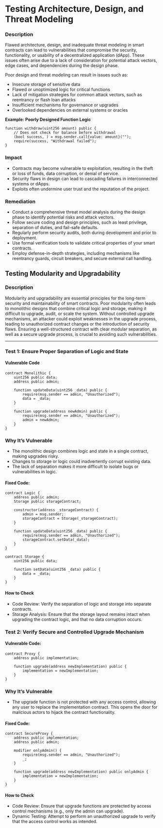 # Testing Architecture, Design, and Threat Modeling

### **Description**

Flawed architecture, design, and inadequate threat modeling in smart contracts can lead to vulnerabilities that compromise the security, functionality, or usability of a decentralized application (dApp). These issues often arise due to a lack of consideration for potential attack vectors, edge cases, and dependencies during the design phase.

Poor design and threat modeling can result in issues such as:

- Insecure storage of sensitive data
- Flawed or unoptimized logic for critical functions
- Lack of mitigation strategies for common attack vectors, such as reentrancy or flash loan attacks
- Insufficient mechanisms for governance or upgrades
- Overlooked dependencies on external systems or oracles

**Example: Poorly Designed Function Logic**

```solidity
function withdraw(uint256 amount) public {
    // Does not check for balance before withdrawal
    (bool success, ) = msg.sender.call{value: amount}("");
    require(success, "Withdrawal failed");
}
```

### Impact

- Contracts may become vulnerable to exploitation, resulting in the theft or loss of funds, data corruption, or denial of service.  
- Security flaws in design can lead to cascading failures in interconnected systems or dApps.  
- Exploits often undermine user trust and the reputation of the project.  

### Remediation

- Conduct a comprehensive threat model analysis during the design phase to identify potential risks and attack vectors.  
- Follow secure coding and design principles, such as least privilege, separation of duties, and fail-safe defaults.  
- Regularly perform security audits, both during development and prior to deployment.  
- Use formal verification tools to validate critical properties of your smart contracts.  
- Employ defense-in-depth strategies, including mechanisms like reentrancy guards, circuit breakers, and secure external call handling.  


##  Testing Modularity and Upgradability


### **Description**
Modularity and upgradability are essential principles for the long-term security and maintainability of smart contracts. Poor modularity often leads to monolithic designs that combine critical logic and storage, making it difficult to upgrade, audit, or scale the system. Without controlled upgrade mechanisms, an attacker could exploit weaknesses in the upgrade process, leading to unauthorized contract changes or the introduction of security flaws. Ensuring a well-structured contract with clear modular separation, as well as a secure upgrade process, is crucial to avoiding such vulnerabilities.

---

### **Test 1: Ensure Proper Separation of Logic and State**

#### Vulnerable Code
```solidity
contract Monolithic {
    uint256 public data;
    address public admin;

    function updateData(uint256 _data) public {
        require(msg.sender == admin, "Unauthorized");
        data = _data;
    }

    function upgrade(address newAdmin) public {
        require(msg.sender == admin, "Unauthorized");
        admin = newAdmin;
    }
}
```

### **Why It’s Vulnerable**
- The monolithic design combines logic and state in a single contract, making upgrades risky.
- Changes to storage or logic could inadvertently corrupt existing data.
- The lack of separation makes it more difficult to isolate bugs or vulnerabilities in logic.

#### Fixed Code:

```solidity
contract Logic {
    address public admin;
    Storage public storageContract;

    constructor(address _storageContract) {
        admin = msg.sender;
        storageContract = Storage(_storageContract);
    }

    function updateData(uint256 _data) public {
        require(msg.sender == admin, "Unauthorized");
        storageContract.setData(_data);
    }
}

contract Storage {
    uint256 public data;

    function setData(uint256 _data) public {
        data = _data;
    }
}
```
#### **How to Check**
- Code Review: Verify the separation of logic and storage into separate contracts.
- Storage Analysis: Ensure that the storage layout remains intact when upgrading the contract logic, and that no data corruption occurs.

### **Test 2: Verify Secure and Controlled Upgrade Mechanism**

#### Vulnerable Code:

```solidity
contract Proxy {
    address public implementation;

    function upgrade(address newImplementation) public {
        implementation = newImplementation;
    }
}
```

### **Why It’s Vulnerable**
- The upgrade function is not protected with any access control, allowing any user to replace the implementation contract. This opens the door for malicious actors to hijack the contract functionality.

#### Fixed Code:
```solidity
contract SecureProxy {
    address public implementation;
    address public admin;

    modifier onlyAdmin() {
        require(msg.sender == admin, "Unauthorized");
        _;
    }

    function upgrade(address newImplementation) public onlyAdmin {
        implementation = newImplementation;
    }
}

```

#### **How to Check**
- Code Review: Ensure that upgrade functions are protected by access control mechanisms (e.g., only the admin can upgrade).
- Dynamic Testing: Attempt to perform an unauthorized upgrade to verify that the access control works as intended.